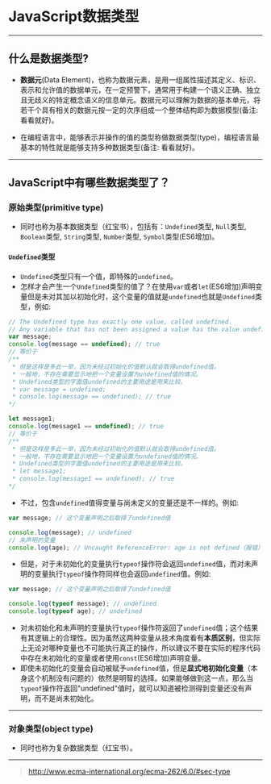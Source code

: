 # JavaScript数据类型

------

## 什么是数据类型?

- **数据元**(Data Element)，也称为数据元素，是用一组属性描述其定义、标识、表示和允许值的数据单元，在一定预警下，通常用于构建一个语义正确、独立且无歧义的特定概念语义的信息单元。数据元可以理解为数据的基本单元，将若干个具有相关的数据元按一定的次序组成一个整体结构即为数据模型(备注: 看看就好)。

- 在编程语言中，能够表示并操作的值的类型称做数据类型(type)，编程语言最基本的特性就是能够支持多种数据类型(备注: 看看就好)。


------

## JavaScript中有哪些数据类型了？

### 原始类型(primitive type)
- 同时也称为基本数据类型（红宝书），包括有：`Undefined`类型, `Null`类型, `Boolean`类型, `String`类型, `Number`类型, `Symbol`类型(ES6增加)。

#### `Undefined`类型
- `Undefined`类型只有一个值，即特殊的`undefined`。
- 怎样才会产生一个`Undefined`类型的值了？在使用`var`或者`let`(ES6增加)声明变量但是未对其加以初始化时，这个变量的值就是`undefined`也就是`Undefined`类型，例如:

```javascript
// The Undefined type has exactly one value, called undefined. 
// Any variable that has not been assigned a value has the value undefined.
var message;
console.log(message == undefined); // true
// 等价于
/**
 * 但是这样是多此一举，因为未经过初始化的值默认就会取得undefined值。
 * 一般地，不存在需要显示地把一个变量设置为undefined值的情况。
 * Undefined类型的字面值undefined的主要用途是用来比较。
 * var message = undefined;
 * console.log(message == undefined); // true 
*/

let message1;
console.log(message1 == undefined); // true
// 等价于
/**
 * 但是这样是多此一举，因为未经过初始化的值默认就会取得undefined值。
 * 一般地，不存在需要显示地把一个变量设置为undefined值的情况。
 * Undefined类型的字面值undefined的主要用途是用来比较。
 * let message1;
 * console.log(message1 == undefined); // true
*/
```

- 不过，包含`undefined`值得变量与尚未定义的变量还是不一样的。例如:

```javascript
var message; // 这个变量声明之后取得了undefined值

console.log(message); // undefined
// 未声明的变量
console.log(age); // Uncaught ReferenceError: age is not defined（报错）
```

- 但是，对于未初始化的变量执行`typeof`操作符会返回`undefined`值，而对未声明的变量执行`typeof`操作符同样也会返回`undefined`值。例如:

```javascript
var message; // 这个变量声明之后取得了undefined值

console.log(typeof message); // undefined
console.log(typeof age); // undefined
```

- 对未初始化和未声明的变量执行`typeof`操作符返回了`undefined`值；这个结果有其逻辑上的合理性。因为虽然这两种变量从技术角度看有**本质区别**，但实际上无论对哪种变量也不可能执行真正的操作，所以建议不要在实际的程序代码中存在未初始化的变量或者使用`const`(ES6增加)声明变量。
- 即使未初始化的变量会自动被赋予`undefined`值，但是**显式地初始化变量**（本身这个机制没有问题的）依然是明智的选择。如果能够做到这一点，那么当`typeof`操作符返回"undefined"值时，就可以知道被检测得到变量还没有声明，而不是尚未初始化。


------


### 对象类型(object type)
- 同时也称为复杂数据类型（红宝书）。


------


> http://www.ecma-international.org/ecma-262/6.0/#sec-type
